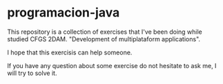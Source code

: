 # programacion-java

This repository is a collection of exercises that I've been doing while studied CFGS 2DAM.
"Development of multiplataform applications".

I hope that this exercisis can help someone.


If you have any question about some exercise do not hesitate to ask me, I will try to solve it.
